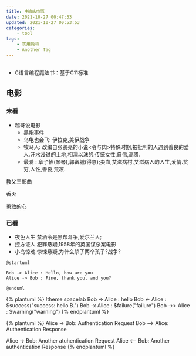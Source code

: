 ```yaml
---
title: 书单&电影
date: 2021-10-27 00:47:53
updated: 2021-10-27 00:53:53
categories: 
    - tool
tags: 
    - 实用教程
    - Another Tag
---
```



##

- C语言编程魔法书：基于C11标准

<!--more-->

## 电影

### 未看

- 越哥说电影
  - 黑炮事件
  - 乌龟也会飞: 伊拉克,美伊战争
  - 牧马人: 改编自张贤亮的小说<令与肉>特殊时期,被批判的人遇到善良的爱人.汗水浸过的土地,相濡以沫的.传统女性,自信,高贵.
  - 最爱 : 章子怡(琴琴),郭富城(得意);卖血,艾滋病村,艾滋病人的人生,爱情.贫穷,人性,善良,荒凉.

教父三部曲

香火

勇敢的心



### 已看

- 夜色人生
禁酒令是黑帮斗争,爱尔兰人;
- 控方证人
犯罪悬疑,1958年的英国谋杀案电影
- 小岛惊魂
惊悚悬疑,为什么杀了两个孩子?战争?


```plantuml
@startuml

Bob -> Alice : Hello, how are you
Alice -> Bob : Fine, thank you, and you?

@enduml
```

{% plantuml %}
!theme spacelab
Bob -> Alice :  hello
Bob <- Alice :  $success("success: hello B.")
Bob -x Alice :  $failure("failure")
Bob ->> Alice : $warning("warning")
{% endplantuml %}


{% plantuml %}
  Alice -> Bob: Authentication Request
  Bob --> Alice: Authentication Response

  Alice -> Bob: Another atuhentication Request
  Alice <-- Bob: Another authentication Response
{% endplantuml %}